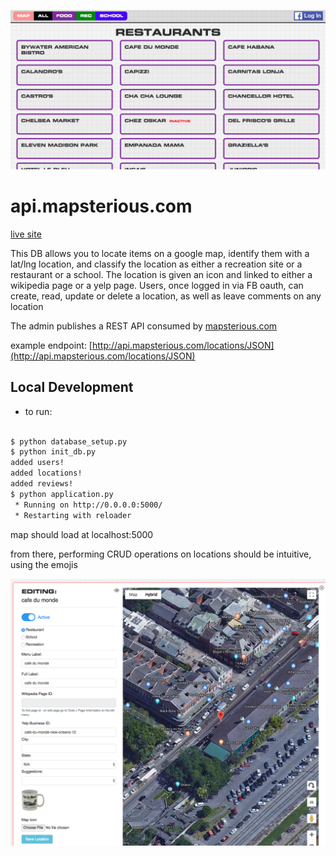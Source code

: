 ![alt text](https://github.com/andrewtdunn/mapsterious_be/blob/master/api1.png?raw=true "screenshot")

# api.mapsterious.com

[live site](http://api.mapsterious.com)

This DB allows you to locate items on a google map, identify them with a lat/lng location,
and classify the location as either a recreation site or a restaurant or a school. The location is given
 an icon and linked to either a wikipedia page or a yelp page. Users, once logged in via FB oauth, can create, read, update or delete a location, as well as leave comments on any location

The admin publishes a REST API consumed by [mapsterious.com](http://mapsterious.com)

example endpoint: [http://api.mapsterious.com/locations/JSON](http://api.mapsterious.com/locations/JSON)

## Local Development

- to run:

```bash

$ python database_setup.py
$ python init_db.py
added users!
added locations!
added reviews!
$ python application.py
 * Running on http://0.0.0.0:5000/
 * Restarting with reloader

```

map should load at localhost:5000

from there, performing CRUD operations on locations should be intuitive, using the emojis

![alt text](https://github.com/andrewtdunn/mapsterious_be/blob/master/api3.png?raw=true "screenshot")
